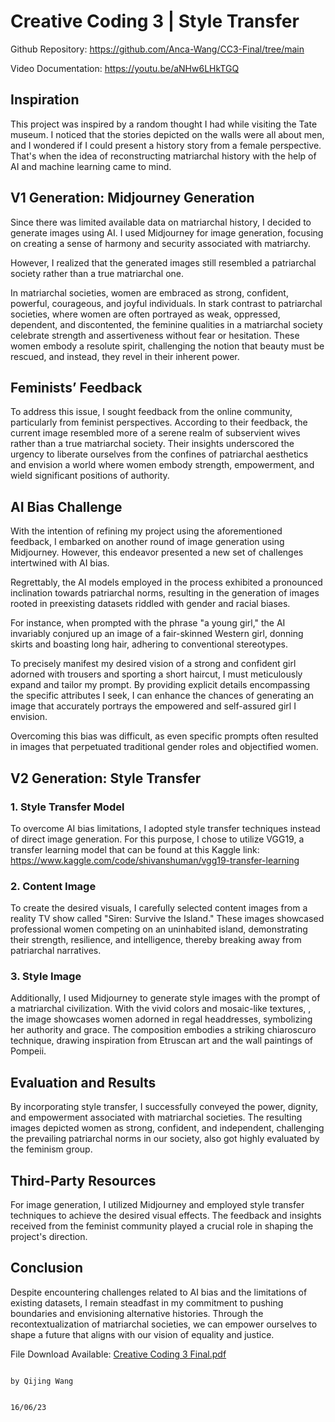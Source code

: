 # Creative Coding 3  |  Style Transfer

Github Repository: https://github.com/Anca-Wang/CC3-Final/tree/main

Video Documentation: https://youtu.be/aNHw6LHkTGQ

## **Inspiration**

This project was inspired by a random thought I had while visiting the Tate museum. I noticed that the stories depicted on the walls were all about men, and I wondered if I could present a history story from a female perspective. That's when the idea of reconstructing matriarchal history with the help of AI and machine learning came to mind.

## **V1 Generation: Midjourney Generation**

Since there was limited available data on matriarchal history, I decided to generate images using AI. I used Midjourney for image generation, focusing on creating a sense of harmony and security associated with matriarchy. 

However, I realized that the generated images still resembled a patriarchal society rather than a true matriarchal one.

In matriarchal societies, women are embraced as strong, confident, powerful, courageous, and joyful individuals. In stark contrast to patriarchal societies, where women are often portrayed as weak, oppressed, dependent, and discontented, the feminine qualities in a matriarchal society celebrate strength and assertiveness without fear or hesitation. These women embody a resolute spirit, challenging the notion that beauty must be rescued, and instead, they revel in their inherent power.

## Feminists’ **Feedback**

To address this issue, I sought feedback from the online community, particularly from feminist perspectives. According to their feedback, the current image resembled more of a serene realm of subservient wives rather than a true matriarchal society. Their insights underscored the urgency to liberate ourselves from the confines of patriarchal aesthetics and envision a world where women embody strength, empowerment, and wield significant positions of authority.

## **AI Bias Challenge**

With the intention of refining my project using the aforementioned feedback, I embarked on another round of image generation using Midjourney. However, this endeavor presented a new set of challenges intertwined with AI bias. 

Regrettably, the AI models employed in the process exhibited a pronounced inclination towards patriarchal norms, resulting in the generation of images rooted in preexisting datasets riddled with gender and racial biases.

For instance, when prompted with the phrase "a young girl," the AI invariably conjured up an image of a fair-skinned Western girl, donning skirts and boasting long hair, adhering to conventional stereotypes.

To precisely manifest my desired vision of a strong and confident girl adorned with trousers and sporting a short haircut, I must meticulously expand and tailor my prompt. By providing explicit details encompassing the specific attributes I seek, I can enhance the chances of generating an image that accurately portrays the empowered and self-assured girl I envision.

Overcoming this bias was difficult, as even specific prompts often resulted in images that perpetuated traditional gender roles and objectified women.


## ****V2 Generation: Style Transfer****

### 1. Style Transfer Model

To overcome AI bias limitations, I adopted style transfer techniques instead of direct image generation. For this purpose, I chose to utilize VGG19, a transfer learning model that can be found at this Kaggle link: https://www.kaggle.com/code/shivanshuman/vgg19-transfer-learning

### 2. Content Image

To create the desired visuals, I carefully selected content images from a reality TV show called "Siren: Survive the Island." These images showcased professional women competing on an uninhabited island, demonstrating their strength, resilience, and intelligence, thereby breaking away from patriarchal narratives.


### 3. Style Image

Additionally, I used Midjourney to generate style images with the prompt of a matriarchal civilization. With the vivid colors and mosaic-like textures, , the image showcases women adorned in regal headdresses, symbolizing her authority and grace. The composition embodies a striking chiaroscuro technique, drawing inspiration from Etruscan art and the wall paintings of Pompeii.


## **Evaluation and Results**

By incorporating style transfer, I successfully conveyed the power, dignity, and empowerment associated with matriarchal societies. The resulting images depicted women as strong, confident, and independent, challenging the prevailing patriarchal norms in our society, also got highly evaluated by the feminism group.



## **Third-Party Resources**

For image generation, I utilized Midjourney and employed style transfer techniques to achieve the desired visual effects. The feedback and insights received from the feminist community played a crucial role in shaping the project's direction.

## **Conclusion**

Despite encountering challenges related to AI bias and the limitations of existing datasets, I remain steadfast in my commitment to pushing boundaries and envisioning alternative histories. Through the recontextualization of matriarchal societies, we can empower ourselves to shape a future that aligns with our vision of equality and justice.


File Download Available: 
[Creative Coding 3 Final.pdf](https://github.com/Anca-Wang/CC3-Final/files/11772259/Creative.Coding.3.Final.pdf)


                                                                                                       by Qijing Wang

                                                                                                       16/06/23
                                                                                                       
